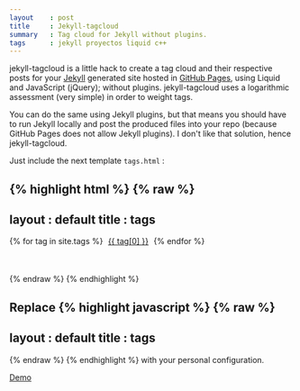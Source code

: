```yaml
---
layout    : post
title     : Jekyll-tagcloud
summary   : Tag cloud for Jekyll without plugins.
tags      : jekyll proyectos liquid c++
---
```


jekyll-tagcloud is a little hack to create a tag cloud and their respective 
posts for your [Jekyll] generated site hosted in [GitHub Pages], using Liquid
and JavaScript (jQuery); without plugins.
jekyll-tagcloud uses a logarithmic assessment (very simple) in order to weight tags.

You can do the same using Jekyll plugins, but that means 
you should have to run Jekyll locally and post the produced files into your repo
(because GitHub Pages does not allow Jekyll plugins). I don't like that solution, 
hence jekyll-tagcloud.

Just include the next template `tags.html` :

{% highlight html %}
{% raw %}
---
layout : default
title  : tags
---
<div class="tag-cloud">
   {% for tag in site.tags %}
      <a href="#posts-tag" id="{{ forloop.index }}" class="__tag" style="margin: 5px">{{ tag[0] }}</a>
      <ul id="list_{{ forloop.index }}" style="display:none;">
         {% for post in tag[1] %}
            <li><a href="{{ post.url }}">{{ post.title }}</a></li>
         {% endfor %}
      </ul>
   {% endfor %}
</div>

<div id="posts-tags" class="post-list" style="margin: 50px;"></div>

<script type="text/javascript">
$(function() {
   var minFont = 15.0,
       maxFont = 40.0,
       diffFont = maxFont - minFont,
       size = 0;
       
       {% assign max = 1.0 %}
       {% for tag in site.tags %}
          {% if tag[1].size > max %}
             {% assign max = tag[1].size %}
          {% endif %}
       {% endfor %}
            
       {% for tag in site.tags %}
          size = (Math.log({{ tag[1].size }}) / Math.log({{ max }})) * diffFont + minFont;
          $("#{{ forloop.index }}").css("font-size", size + "px");
       {% endfor %}

       $('.tag-cloud a[class^="__tag"]').click(function() {
          $('.post-list').empty();
          $('#list_' + $(this).attr('id')).each(function() {
             $('.post-list').append('<ul>' + $(this).html() + '</ul>');
          });
       });
   });
</script>
{% endraw %}
{% endhighlight %}

Replace 
{% highlight javascript %}
{% raw %}
---
layout : default
title  : tags
---
{% endraw %}
{% endhighlight %}
with your personal configuration.

[Demo]

[Jekyll]: https://github.com/mojombo/jekyll 
[GitHub Pages]: http://pages.github.com/ 
[Demo]: /tags.html 
